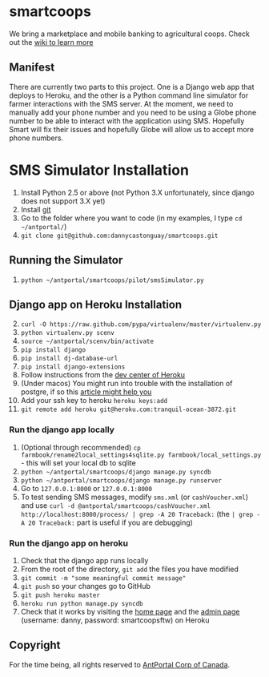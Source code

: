 # smartcoops

We bring a marketplace and mobile banking to agricultural coops. Check out the [wiki to learn more](http://github.com/dannycastonguay/smartcoops/wiki)

## Manifest

There are currently two parts to this project. One is a Django web app that deploys to Heroku, and the other is a Python command line simulator for farmer interactions with the SMS server. At the moment, we need to manually add your phone number and you need to be using a Globe phone number to be able to interact with the application using SMS. Hopefully Smart will fix their issues and hopefully Globe will allow us to accept more phone numbers.

# SMS Simulator Installation

1. Install Python 2.5 or above (not Python 3.X unfortunately, since django does not support 3.X yet)
1. Install [git](http://git-scm.com/downloads)
1. Go to the folder where you want to code (in my examples, I type `cd ~/antportal/`)
1. `git clone git@github.com:dannycastonguay/smartcoops.git`

## Running the Simulator

1. `python ~/antportal/smartcoops/pilot/smsSimulator.py`

## Django app on Heroku Installation

2. `curl -O https://raw.github.com/pypa/virtualenv/master/virtualenv.py`
1. `python virtualenv.py scenv`  
1. `source ~/antportal/scenv/bin/activate`
1. `pip install django`
1. `pip install dj-database-url`
1. `pip install django-extensions`
1. Follow instructions from the [dev center of Heroku](https://devcenter.heroku.com/articles/django)
1. (Under macos) You might run into trouble with the installation of postgre, if so this [article might help you](http://stackoverflow.com/questions/846383/problem-installing-pyscopg2-on-mac-os-x)
1. Add your ssh key to heroku `heroku keys:add` 
1. `git remote add heroku git@heroku.com:tranquil-ocean-3872.git`

### Run the django app locally

1. (Optional through recommended) `cp farmbook/rename2local_settings4sqlite.py farmbook/local_settings.py` - this will set your local db to sqlite
1. `python ~/antportal/smartcoops/django manage.py syncdb`
1. `python ~/antportal/smartcoops/django manage.py runserver`
1. Go to `127.0.0.1:8000` or `127.0.0.1:8000` 
1. To test sending SMS messages, modify `sms.xml` (or `cashVoucher.xml`) and use `curl -d @antportal/smartcoops/cashVoucher.xml http://localhost:8000/process/ | grep -A 20 Traceback:` (the `| grep -A 20 Traceback:` part is useful if you are debugging)

### Run the django app on heroku

1. Check that the django app runs locally
1. From the root of the directory, `git add` the files you have modified 
1. `git commit -m "some meaningful commit message"`
1. `git push` so your changes go to GitHub
1. `git push heroku master`
1. `heroku run python manage.py syncdb`
1. Check that it works by visiting the [home page](http://tranquil-ocean-3872.heroku.com) and the [admin page](http://tranquil-ocean-3872.heroku.com/admin) (username: danny, password: smartcoopsftw) on Heroku


## Copyright

For the time being, all rights reserved to [AntPortal Corp of Canada](http://www.antportal.com).

